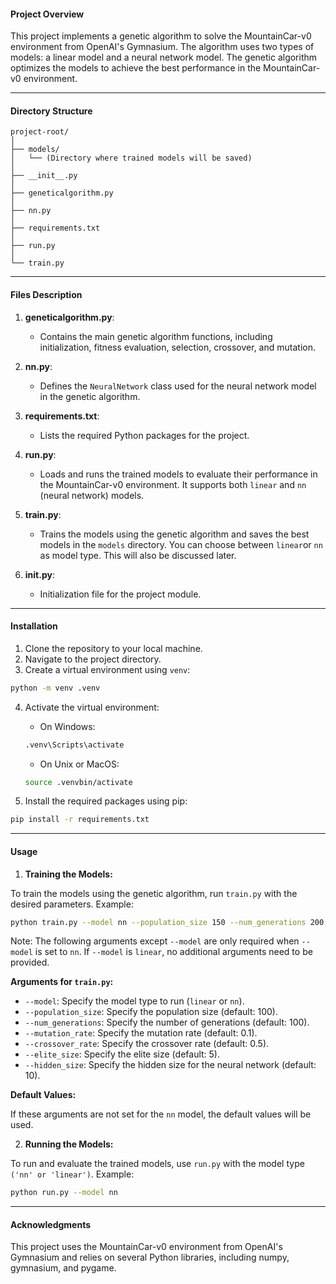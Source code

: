 

#### Project Overview

This project implements a genetic algorithm to solve the MountainCar-v0 environment from OpenAI's Gymnasium. The algorithm uses two types of models: a linear model and a neural network model. The genetic algorithm optimizes the models to achieve the best performance in the MountainCar-v0 environment.

---

#### Directory Structure

```
project-root/
│
├── models/
│   └── (Directory where trained models will be saved)
│
├── __init__.py
│
├── geneticalgorithm.py
│
├── nn.py
│
├── requirements.txt
│
├── run.py
│
└── train.py
```

---

#### Files Description

1. **geneticalgorithm.py**:
   - Contains the main genetic algorithm functions, including initialization, fitness evaluation, selection, crossover, and mutation.

2. **nn.py**:
   - Defines the `NeuralNetwork` class used for the neural network model in the genetic algorithm.

3. **requirements.txt**:
   - Lists the required Python packages for the project.

4. **run.py**:
   - Loads and runs the trained models to evaluate their performance in the MountainCar-v0 environment. It supports both `linear`  and `nn` (neural network)  models.

5. **train.py**:
   - Trains the models using the genetic algorithm and saves the best models in the `models` directory. You can choose between `linear`or `nn` as model type. This will also be discussed later.

6. **__init__.py**:
   - Initialization file for the project module.

---

#### Installation

1. Clone the repository to your local machine.
2. Navigate to the project directory.
3. Create a virtual environment using `venv`:

```sh
python -m venv .venv
```

4. Activate the virtual environment:

   - On Windows:

   ```sh
   .venv\Scripts\activate
   ```

   - On Unix or MacOS:

   ```sh
   source .venvbin/activate
   ```

5. Install the required packages using pip:

```sh
pip install -r requirements.txt
```

---

#### Usage


1. **Training the Models:**

To train the models using the genetic algorithm, run `train.py` with the desired parameters. Example:

```sh
python train.py --model nn --population_size 150 --num_generations 200 --mutation_rate 0.05 --crossover_rate 0.7 --elite_size 10 --hidden_size 20
```

Note: The following arguments except `--model` are only required when `--model` is set to `nn`. 
If `--model` is `linear`, no additional arguments need to be provided.

**Arguments for `train.py`:**

- `--model`: Specify the model type to run (`linear` or `nn`).
- `--population_size`: Specify the population size (default: 100).
- `--num_generations`: Specify the number of generations (default: 100).
- `--mutation_rate`: Specify the mutation rate (default: 0.1).
- `--crossover_rate`: Specify the crossover rate (default: 0.5).
- `--elite_size`: Specify the elite size (default: 5).
- `--hidden_size`: Specify the hidden size for the neural network (default: 10).

**Default Values:**

If these arguments are not set for the `nn` model, the default values will be used.





2. **Running the Models:**

To run and evaluate the trained models, use `run.py` with the model type `('nn' or 'linear')`. Example:

```sh
python run.py --model nn
```

---

#### Acknowledgments

This project uses the MountainCar-v0 environment from OpenAI's Gymnasium and relies on several Python libraries, including numpy, gymnasium, and pygame.
